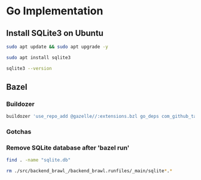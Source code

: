 # Go Implementation

## Install SQLite3 on Ubuntu

```sh
sudo apt update && sudo apt upgrade -y
```

```sh
sudo apt install sqlite3
```

```sh
sqlite3 --version
```

## Bazel

### Buildozer

```sh
buildozer 'use_repo_add @gazelle//:extensions.bzl go_deps com_github_tailscale_sqlite' //MODULE.bazel:all
```

### Gotchas

### Remove SQLite database after 'bazel run'

```sh
find . -name "sqlite.db"
```

```sh
rm ./src/backend_brawl_/backend_brawl.runfiles/_main/sqlite*.*
```
